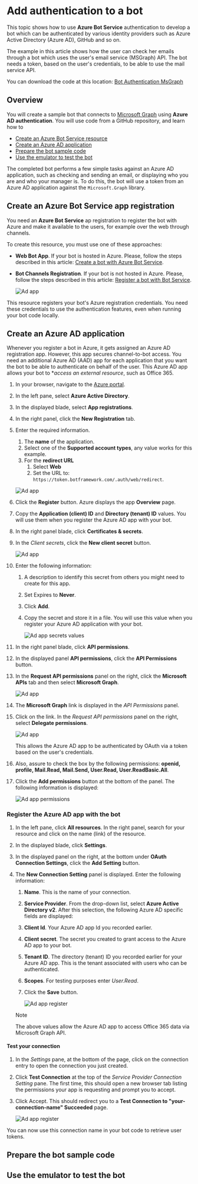 # Add authentication to a bot

This topic shows how to use **Azure Bot Service** authentication to develop a bot which can be authenticated by various identity providers such as Azure Active Directory (Azure AD), GitHub and so on.

The example in this article shows how the user can check her emails through a bot which uses the user's email service (MSGraph) API. The bot needs a token, based on the user's credentials, to be able to use the mail service API. 

You can download the code at this location: [Bot Authentication MsGraph](https://aka.ms/v4cs-auth-msgraph-sample)


## Overview

You will create a sample bot that connects to [Microsoft Graph](https://docs.microsoft.com/en-us/graph/overview) using **Azure AD authentication**. You will use code from a GitHub repository, and learn how to 

- [Create an Azure Bot Service resource](#Create-an-azure-bot-service-resource)
- [Create an Azure AD application](#Create-an-azure-ad-application)
- [Prepare the bot sample code](#prepare-the-bot-sample-code)
- [Use the emulator to test the bot](#use-the-emulator-to-test-the-bot)

The completed bot performs a few simple tasks against an Azure AD application, such as checking and sending an email, or displaying who you are and who your manager is. To do this, the bot will use a token from an Azure AD application against the `Microsoft.Graph` library.

## Create an Azure Bot Service app registration

You need an **Azure Bot Service** ap registration to register the bot with Azure and make it available to the users, for example over the web through channels.

To create this resource, you must use one of these approaches:

- **Web Bot App**. If your bot is hosted in Azure. Please, follow the steps described in this article: [Create a bot with Azure Bot Service](https://docs.microsoft.com/en-us/azure/bot-service/abs-quickstart?view=azure-bot-service-4.0).  

- **Bot Channels Registration**. If your bot is not hosted in Azure. Please, follow the steps described in this article: [Register a bot with Bot Service](https://docs.microsoft.com/en-us/azure/bot-service/bot-service-quickstart-registration?view=azure-bot-service-3.0).

    ![Ad app](../../Media/Conceptual/oauth2-azure-registration-app.png)  

This resource registers your bot's Azure registration credentials. You need these credentials to use the authentication features, even when running your bot code locally.

## Create an Azure AD application

Whenever you register a bot in Azure, it gets assigned an Azure AD registration app. However, this app secures channel-to-bot access. You need an additional Azure AD (AAD) app for each application that you want the bot to be able to authenticate on behalf of the user.
This Azure AD app allows your bot to **access an external resource*, such as Office 365.

1. In your browser, navigate to the [Azure portal](https://ms.portal.azure.com/). 
1. In the left pane, select **Azure Active Directory**.
1. In the displayed blade, select **App registrations**.
1. In the right panel, click the **New Registration** tab. 
1. Enter the required information.
    1. The **name** of the application.
    1. Select one of the **Supported account types**, any value works for this example.
    1. For the **redirect URL**
        1. Select **Web**
        1. Set the URL to: `https://token.botframework.com/.auth/web/redirect`.

    ![Ad app](../../Media/Conceptual/oauth2-azure-ad-app.png)  

1. Click the **Register** button. Azure displays the app **Overview** page.
1. Copy the **Application (client) ID** and **Directory (tenant) ID** values. You will use them when you register the Azure AD app with your bot.
1. In the right panel blade, click **Certificates & secrets**.
1. In the *Client secrets*, click the **New client secret** button.

    ![Ad app](../../Media/Conceptual/oauth2-azure-ad-app-client-secrets.PNG)  

1. Enter the following information:
    1. A description to identify this secret from others you might need to create for this app.
    1. Set Expires to **Never**.
    1. Click **Add**.
    1. Copy the secret and store it in a file. You will use this value when you register your Azure AD application with your bot.

        ![Ad app secrets values](../../Media/Conceptual/oauth2-azure-ad-app-client-secrets-values.PNG)  

1. In the right panel blade, click **API permissions**.
1. In the displayed panel **API permissions**, click the **API Permissions** button.
1. In the **Request API permissions** panel on the right, click the **Microsoft APIs** tab and then select **Microsoft Graph**.

     ![Ad app](../../Media/Conceptual/oauth2-azure-ad-app-api-permissions.png)  

1. The **Microsoft Graph** link is displayed in the *API Permissions* panel. 
1. Click on the link. In the *Request API permissions* panel on the right, select **Delegate permissions**.

    ![Ad app](../../Media/Conceptual/oauth2-azure-ad-app-api-permissions-delegated.png)  

    This allows the Azure AD app to be authenticated by OAuth via a token based on the user's credentials.

1. Also, assure to check the box by the following permissions: **openid,
profile, Mail.Read, Mail.Send, User.Read, User.ReadBasic.All**.

1. Click the **Add permissions** button at the bottom of the panel. The following information is displayed:

     ![Ad app permissions](../../Media/Conceptual/oauth2-azure-ad-app-api-permissions-delegated-results.png)

### Register the Azure AD app with the bot

1. In the left pane, click **All resources**.  In the right panel, search for your resource and click on the name (link) of the resource.
1. In the displayed blade, click **Settings**. 
1. In the displayed panel on the right, at the bottom under **OAuth Connection Settings**, click the **Add Setting** button. 
1. The **New Connection Setting** panel is displayed. Enter the following information:
    1. **Name**. This is the name of your connection.
    1. **Service Provider**. From the drop-down list, select **Azure Active Directory v2**. After this selection, the following Azure AD specific fields are displayed: 
    1. **Client Id**. Your Azure AD app Id you recorded earlier.
    1. **Client secret**. The secret you created to grant access to the Azure AD app to your bot.
    1. **Tenant ID**. The directory (tenant) ID you recorded earlier for your Azure AD app. This is the tenant associated with users who can be authenticated.
    1. **Scopes**. For testing purposes enter *User.Read*.
    1. Click the **Save** button.

        ![Ad app register](../../Media/Conceptual/oauth2-azure-ad-app-register.PNG)

    > [!NOTE]
    > The above values allow the Azure AD app to access Office 365 data via Microsoft Graph API.  

#### Test your connection

1. In the *Settings* pane, at the bottom of the page, click on the connection entry to open the connection you just created.
1. Click **Test Connection** at the top of the *Service Provider Connection Setting* pane. The first time, this should open a new browser tab listing the permissions your app is requesting and prompt you to accept.
1. Click Accept. This should redirect you to a **Test Connection to "your-connection-name" Succeeded** page.

    ![Ad app register](../../Media/Conceptual/oauth2-azure-ad-app-test.PNG)

You can now use this connection name in your bot code to retrieve user tokens.


## Prepare the bot sample code



## Use the emulator to test the bot